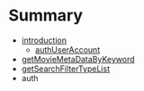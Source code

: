 # Summary

* [introduction](README.md)
   * [authUserAccount](authuseraccount.md)
* [getMovieMetaDataByKeyword](chapter1.md)
* [getSearchFilterTypeList](Search/getSearchFilterTypeList.md)
* auth

